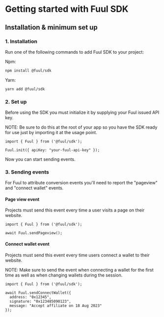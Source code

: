 # Getting started with Fuul SDK

## Installation & minimum set up

### 1. Installation

Run one of the following commands to add Fuul SDK to your project:

Npm:

```bash
npm install @fuul/sdk
```

Yarn:

```bash
yarn add @fuul/sdk
```

### 2. Set up

Before using the SDK you must initialize it by supplying your Fuul issued API key.

NOTE: Be sure to do this at the root of your app so you have the SDK ready for use just by importing it at the usage point.

```tsx
import { Fuul } from ('@fuul/sdk');

Fuul.init({ apiKey: "your-fuul-api-key" });
```

Now you can start sending events.

### 3. Sending events

For Fuul to attribute conversion events you'll need to report the "pageview" and "connect wallet" events.


#### Page view event

Projects must send this event every time a user visits a page on their website.

```tsx
import { Fuul } from ('@fuul/sdk');

await Fuul.sendPageview();
```

#### Connect wallet event

Projects must send this event every time users connect a wallet to their website. 

NOTE: Make sure to send the event when connecting a wallet for the first time as well as when changing wallets during the session.

```tsx
import { Fuul } from ('@fuul/sdk');

await Fuul.sendConnectWallet({
  address: "0x12345",
  signature: "0x123485090123",
  message: "Accept affiliate on 18 Aug 2023"
});
```
